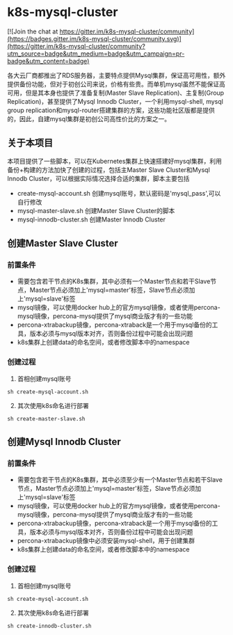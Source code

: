 # k8s-mysql-cluster

[![Join the chat at https://gitter.im/k8s-mysql-cluster/community](https://badges.gitter.im/k8s-mysql-cluster/community.svg)](https://gitter.im/k8s-mysql-cluster/community?utm_source=badge&utm_medium=badge&utm_campaign=pr-badge&utm_content=badge)

各大云厂商都推出了RDS服务器，主要特点提供Mysql集群，保证高可用性，额外提供备份功能，但对于初创公司来说，价格有些贵。而单机mysql虽然不能保证高可用，但是其本身也提供了准备复制(Master Slave Replication)、主复制(Group Replication)，甚至提供了Mysql Innodb Cluster，一个利用mysql-shell, mysql group replication和mysql-router搭建集群的方案，这些功能社区版都是提供的，因此，自建mysql集群是初创公司高性价比的方案之一。

## 关于本项目
本项目提供了一些脚本，可以在Kubernetes集群上快速搭建好mysql集群，利用备份+构建的方法加快了创建的过程，包括主Master Slave Cluster和Mysql Innodb Cluster，可以根据实际情况选择合适的集群，脚本主要包括
* create-mysql-account.sh 创建mysql账号，默认密码是'mysql_pass',可以自行修改
* mysql-master-slave.sh 创建Master Slave Cluster的脚本
* mysql-innodb-cluster.sh 创建Master Innodb Cluster

## 创建Master Slave Cluster

### 前置条件
* 需要包含若干节点的K8s集群，其中必须有一个Master节点和若干Slave节点，Master节点必须加上'mysql=master'标签，Slave节点必须加上'mysql=slave'标签
* mysql镜像，可以使用docker hub上的官方mysql镜像，或者使用percona-mysql镜像，percona-mysql提供了mysql商业版才有的一些功能
* percona-xtrabackup镜像，percona-xtraback是一个用于mysql备份的工具，版本必须与mysql版本对齐，否则备份过程中可能会出现问题
* k8s集群上创建data的命名空间，或者修改脚本中的namespace

### 创建过程
1. 首相创建mysql账号
```Shell
sh create-mysql-account.sh
```

2. 其次使用k8s命名进行部署
```Shell
sh create-master-slave.sh
```

## 创建Mysql Innodb Cluster

### 前置条件
* 需要包含若干节点的K8s集群，其中必须至少有一个Master节点和若干Slave节点，Master节点必须加上'mysql=master'标签，Slave节点必须加上'mysql=slave'标签
* mysql镜像，可以使用docker hub上的官方mysql镜像，或者使用percona-mysql镜像，percona-mysql提供了mysql商业版才有的一些功能
* percona-xtrabackup镜像，percona-xtraback是一个用于mysql备份的工具，版本必须与mysql版本对齐，否则备份过程中可能会出现问题
* percona-xtrabackup镜像中必须安装mysql-shell，用于创建集群
* k8s集群上创建data的命名空间，或者修改脚本中的namespace

### 创建过程
1. 首相创建mysql账号
```Shell
sh create-mysql-account.sh
```

2. 其次使用k8s命名进行部署
```
sh create-innodb-cluster.sh
```
